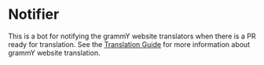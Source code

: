 # Notifier

This is a bot for notifying the grammY website translators when there is a PR ready for translation.
See the [Translation Guide](../TRANSLATING.md) for more information about grammY website translation.
